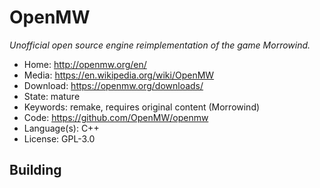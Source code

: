 # OpenMW

_Unofficial open source engine reimplementation of the game Morrowind._

- Home: http://openmw.org/en/
- Media: https://en.wikipedia.org/wiki/OpenMW
- Download: https://openmw.org/downloads/
- State: mature
- Keywords: remake, requires original content (Morrowind)
- Code: https://github.com/OpenMW/openmw
- Language(s): C++
- License: GPL-3.0

## Building

